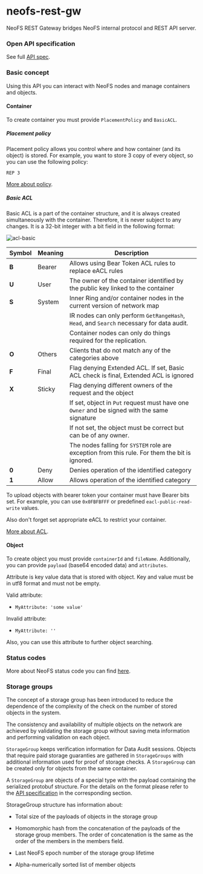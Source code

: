 
# neofs-rest-gw

NeoFS REST Gateway bridges NeoFS internal protocol and REST API server.

### Open API specification

See full [API spec](/v1/docs).

### Basic concept

Using this API you can interact with NeoFS nodes and manage containers and objects.

#### Container

To create container you must provide `PlacementPolicy` and `BasicACL`.

##### Placement policy

Placement policy allows you control where and how container (and its object) is stored.
For example, you want to store 3 copy of every object, so you can use the following policy:

```
REP 3
```

[More about policy](https://github.com/nspcc-dev/neofs-spec/blob/7ae698ebbe68c689cab2aba518312e7d3eea403c/01-arch/02-policy.md).

##### Basic ACL

Basic ACL is a part of the container structure, and it is always created simultaneously with the container.
Therefore, it is never subject to any changes. It is a 32-bit integer with a bit field in the following format:

<img src="docs/acl-basic.svg" alt="acl-basic">

| Symbol | Meaning | Description                                                                                    |
|--------|:--------|------------------------------------------------------------------------------------------------|
| **B**  | Bearer  | Allows using Bear Token ACL rules to replace eACL rules                                        |
| **U**  | User    | The owner of the container identified by the public key linked to the container                |
| **S**  | System  | Inner Ring and/or container nodes in the current version of network map                        |
|        |         | IR nodes can only perform `GetRangeHash`, `Head`, and `Search` necessary for data audit.       |
|        |         | Container nodes can only do things required for the replication.                               |
| **O**  | Others  | Clients that do not match any of the categories above                                          |
| **F**  | Final   | Flag denying Extended ACL. If set, Basic ACL check is final, Extended ACL is ignored           |
| **X**  | Sticky  | Flag denying different owners of the request and the object                                    |
|        |         | If set, object in `Put` request must have one `Owner` and be signed with the same signature    |
|        |         | If not set, the object must be correct but can be of any owner.                                |
|        |         | The nodes falling for `SYSTEM` role are exception from this rule. For them the bit is ignored. |
| **0**  | Deny    | Denies operation of the identified category                                                    |
| **1**  | Allow   | Allows operation of the identified category                                                    |

To upload objects with bearer token your container must have Bearer bits set. 
For example, you can use `0x0FBFBFFF` or predefined `eacl-public-read-write` values. 

Also don't forget set appropriate eACL to restrict your container.

[More about ACL](https://github.com/nspcc-dev/neofs-spec/blob/4f8d945dfbd2a313ebd406746cf38b9de9da6038/01-arch/07-acl.md).

#### Object
To create object you must provide `containerId` and `fileName`.
Additionally, you can provide `payload` (base64 encoded data) and `attributes`.

Attribute is key value data that is stored with object. Key and value must be in utf8 format and must not be empty.

Valid attribute:
* `MyAttribute: 'some value'`

Invalid attribute:
* `MyAttribute: ''`

Also, you can use this attribute to further object searching.

### Status codes

More about NeoFS status code you can
find [here](https://github.com/nspcc-dev/neofs-spec/blob/master/20-api-v2/status.md).

### Storage groups

The concept of a storage group has been introduced to reduce the dependence of the complexity of
the check on the number of stored objects in the system.

The consistency and availability of multiple objects on the network are achieved by validating the
storage group without saving meta information and performing validation on each object.

`StorageGroup` keeps verification information for Data Audit sessions. Objects that require paid storage
guaranties are gathered in `StorageGroups` with additional information used for proof of storage
checks. A `StorageGroup` can be created only for objects from the same container.

A `StorageGroup` are objects of a special type with the payload containing the serialized protobuf
structure. For the details on the format please refer to the [API specification](https://github.com/nspcc-dev/neofs-spec/blob/master/20-api-v2/storagegroup.md) in the corresponding section.

StorageGroup structure has information about:
* Total size of the payloads of objects in the storage group
* Homomorphic hash from the concatenation of the payloads of the storage group members. The order of concatenation is the same as the order of the members in the members field.

* Last NeoFS epoch number of the storage group lifetime
* Alpha-numerically sorted list of member objects
